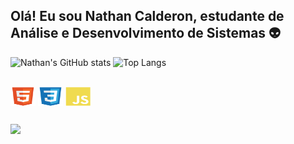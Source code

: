 ## Olá! Eu sou Nathan Calderon, estudante de Análise e Desenvolvimento de Sistemas 👽

![Nathan's GitHub stats](https://github-readme-stats.vercel.app/api?username=nathancalderon&show_icons=true&theme=dracula) ![Top Langs](https://github-readme-stats.vercel.app/api/top-langs/?username=nathancalderon&layout=compact)

<div style="display: inline_block"><br>
  
  <img align="center" height="30" width="40" src="https://raw.githubusercontent.com/devicons/devicon/master/icons/html5/html5-original.svg">
  <img align="center" height="30" width="40" src="https://raw.githubusercontent.com/devicons/devicon/master/icons/css3/css3-original.svg">
  <img align="center" height="30" width="40" src="https://raw.githubusercontent.com/devicons/devicon/master/icons/javascript/javascript-plain.svg">
  
 
</div>
  
  ##
 
<div> 
  
  <a href="https://www.linkedin.com/in/nathancalderon" target="_blank"><img src="https://img.shields.io/badge/-LinkedIn-%230077B5?style=for-the-badge&logo=linkedin&logoColor=white" target="_blank"></a> 
  
</div>
